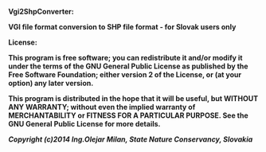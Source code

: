 <b>Vgi2ShpConverter:<b>

VGI file format conversion to SHP file format - for Slovak users only

<b>License:<b>

This program is free software; you can redistribute it and/or modify
it under the terms of the GNU General Public License as published by
the Free Software Foundation; either version 2 of the License, or
(at your option) any later version.

This program is distributed in the hope that it will be useful,
but WITHOUT ANY WARRANTY; without even the implied warranty of
MERCHANTABILITY or FITNESS FOR A PARTICULAR PURPOSE.  See the
GNU General Public License for more details.

<em>Copyright (c)2014 Ing.Olejar Milan, State Nature Conservancy, Slovakia<em>
